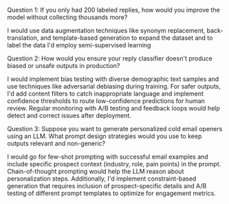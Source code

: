 Question 1: If you only had 200 labeled replies, how would you improve the model without collecting thousands more? 

I would use data augmentation techniques like synonym replacement, back-translation, and template-based generation to expand the dataset and to label the data I'd employ semi-supervised learning

Question 2: How would you ensure your reply classifier doesn't produce biased or unsafe outputs in production? 

I would implement bias testing with diverse demographic text samples and use techniques like adversarial debiasing during training. For safer outputs, I'd add content filters to catch inappropriate language and implement confidence thresholds to route low-confidence predictions for human review. Regular monitoring with A/B testing and feedback loops would help detect and correct issues after deployment.

Question 3: Suppose you want to generate personalized cold email openers using an LLM. What prompt design strategies would you use to keep outputs relevant and non-generic? 

I would go for few-shot prompting with successful email examples and include specific prospect context (industry, role, pain points) in the prompt. Chain-of-thought prompting would help the LLM reason about personalization steps. Additionally, I'd implement constraint-based generation that requires inclusion of prospect-specific details and A/B testing of different prompt templates to optimize for engagement metrics.

